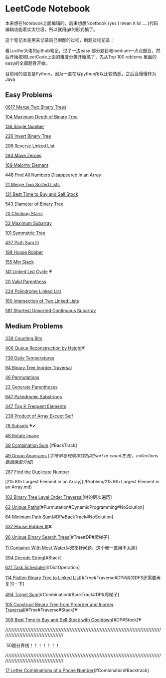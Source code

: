 # LeetCode Notebook

本来想在Notebook上面编辑的，后来想想Noetbook (yes I mean it lol.....)代码编辑功能着实太垃圾，所以就用git的形式搞了。

这个笔记本是用来记录自己刷题的过程，刷题过程记录：

看Lucifer大佬的github笔记，过了一边easy 部分题目和medium一点点题目，然后开始按照LeetCode上面的难度分类开始搞了，先从Top 100 roblems 里面的easy的全部题目开始。

目前用的语言是Python，因为一直在写python所以比较熟悉，之后会慢慢转为Java



## Easy Problems

[0617 Merge Two Binary Trees](./Problem/0617-Merge-Two-Binary-Trees.md)

[104 Maximum Depth of Binary Tree](./Problem/104-Maximum-Depth-of-Binary-Tree.md)

[136 Single Number](./Problem/136-Single-Number.md)

[226 Invert Binary Tree](./Problem/226-Invert-Binary-Tree.md)

[206 Reverse Linked List](./Problem/206-Reverse-Linked-List.md)

[283 Move Zeroes](./Problem/283-Move-Zeroes.md)

[169 Majority Element](./Problem/169-Majority-Element.md)

[448 Find All Numbers Disappeared in an Array](./Problem/448-Find-All-Numbers-Disappeared-in-an-Array.md)

[21 Merge Two Sorted Lists](./Problem/21-Merge-Two-Sorted-Lists.md)

[121 Best Time to Buy and Sell Stock](./Problem/121-Best-Time-to-Buy-and-Sell-Stock.md)

[543 Diameter of Binary Tree](./Problem/543-Diameter-of-Binary-Tree.md)

[70 Climbing Stairs](./Problem/70-Climbing-Stairs.md)

[53 Maximum Subarray](./Problem/53-Maximum-Subarray.md)

[101 Symmetric Tree](./Problem/101-Symmetric-Tree.md)

[437 Path Sum III](./Problem/437-Path-Sum-III.md)

[198 House Robber](./Problem/198-House-Robber.md)

[155 Min Stack](./Problem/155-Min-Stack.md)

[141 Linked List Cycle](./Problem/141-Linked-List-Cycle.md) 💗

[20 Valid Parenthess](./Problem/20-Valid-Parenthess.md)

[234 Palindrome Linked List](./Problem/234-Palindrome-Linked-List.md)

[160 Intersection of Two Linked Lists](./Problem/160-Intersection-of-Two-Linked-Lists.md)

[581 Shortest Unsorted Continuous Subarray](./Problem/581-Shortest-Unsorted-Continuous-Subarray.md)



## Medium Problems

[338 Counting Bits](./Problem/338-Counting-Bits.md)

[406 Queue Reconstruction by Height](./Problem/406-Queue-Reconstruction-by-Height.md)💗

[739 Daily Temperatures](./Problem/739-Daily-Temperatures.md)

[94 Binary Tree Inorder Traversal](./Problem/94-Binary-Tree-Inorder-Traversal.md)

[46 Permutations](./Problem/46-Permutations.md)

[22 Generate Parentheses](./Problem/22-Generate-Parentheses.md)

[647 Palindromic Substrings](./Problem/647-Palindromic-Substrings.md)

[347 Top K Frequent Elements](./Problem/347-Top-K-Frequent-Elements.md)

[238 Product of Array Except Self](./Problem/238-Product-of-Array-Except-Self.md)

[78 Subsets](./Problem/78-Subsets.md) 💗✔

[48 Rotate Image](./Problem/48-Rotate-Image.md)

[39 Combination Sum](./Problem/39-Combination-Sum.md) [#BackTrack]

[49 Group Anagrams](./Problem/49-Group-Anagrams.md) [*字符串忽视顺序找相同(sort or count方法)，collections 数据类型介绍*]

[287 Find the Duplicate Number](./Problem/287-Find-the-Duplicate-Number.md)

[215 Kth Largest Element in an Array](./Problem/215 Kth Largest Element in an Array.md)

[102 Binary Tree Level Order Traversal](./Problem/102-Binary-Tree-Level-Order-Traversal.md)[树的层次遍历]

[62 Unique Paths](./Problem/62-Unique-Paths.md)[#Purmutation#DynamicProgramming#NoSolution]

[64 Minimum Path Sum](./Problem/64-Minimum-Path-Sum.md)[#DP#BackTrack#NoSolution]

[337 House Robber III](./Problem/337-House-Robber-III.md)❌

[96 Unique Binary Search Trees](./Problem/96-Unique-Binary-Search-Trees.md)[#Tree#DP#爬梯子]

[11 Container With Most Water](./Problem/11-Container-With-Most-Water.md)[#双指针问题，这个我一直用不太熟]

[394 Decode String](./Problem/394-Decode-String.md)[#Stack]

[621 Task Scheduler](./Problem/621-Task-Scheduler.md)[#DictOperation]

[114 Flatten Binary Tree to Linked List](./Problem/114-Flatten-Binary-Tree-to-Linked-List.md)[#Tree#Traverse#DP#树的DFS还需要再复习一下]

[494 Target Sum](./Problem/494-Target-Sum.md)[#Combination#BackTrack#DP#爬梯子]

[105 Construct Binary Tree from Preorder and Inorder Traversal](./Problem/105-Construct-Binary-Tree-from-Preorder-and-Inorder-Traversal.md)[#Tree#Traverse#Stack]💗

[309 Best Time to Buy and Sell Stock with Cooldown](./Problem/309-Best-Time-to-Buy-and-Sell-Stock-with-Cooldown.md)[#DP#Stock]💗

////////////////////////////////////////////////////////////////////////////////////////////////////////////////////////////////////////

​																			50题分界线！！！！！！！

////////////////////////////////////////////////////////////////////////////////////////////////////////////////////////////////////////

[17 Letter Combinations of a Phone Number](./Problem/17-Letter-Combinations-of-a-Phone-Number.md)[#Combination#Backtrack]